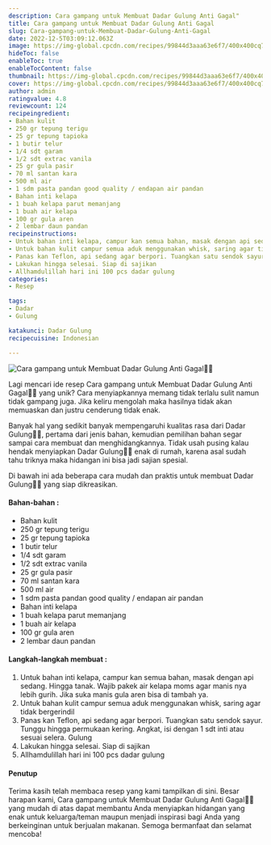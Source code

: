 ```yaml
---
description: Cara gampang untuk Membuat Dadar Gulung Anti Gagal"
title: Cara gampang untuk Membuat Dadar Gulung Anti Gagal
slug: Cara-gampang-untuk-Membuat-Dadar-Gulung-Anti-Gagal
date: 2022-12-5T03:09:12.063Z
image: https://img-global.cpcdn.com/recipes/99844d3aaa63e6f7/400x400cq70/photo.jpg
hideToc: false
enableToc: true
enableTocContent: false
thumbnail: https://img-global.cpcdn.com/recipes/99844d3aaa63e6f7/400x400cq70/photo.jpg
cover: https://img-global.cpcdn.com/recipes/99844d3aaa63e6f7/400x400cq70/photo.jpg
author: admin
ratingvalue: 4.8
reviewcount: 124
recipeingredient:
- Bahan kulit
- 250 gr tepung terigu
- 25 gr tepung tapioka
- 1 butir telur
- 1/4 sdt garam
- 1/2 sdt extrac vanila
- 25 gr gula pasir
- 70 ml santan kara
- 500 ml air
- 1 sdm pasta pandan good quality / endapan air pandan
- Bahan inti kelapa
- 1 buah kelapa parut memanjang
- 1 buah air kelapa
- 100 gr gula aren
- 2 lembar daun pandan
recipeinstructions:
- Untuk bahan inti kelapa, campur kan semua bahan, masak dengan api sedang. Hingga tanak. Wajib pakek air kelapa moms agar manis nya lebih gurih. Jika suka manis gula aren bisa di tambah ya.
- Untuk bahan kulit campur semua aduk menggunakan whisk, saring agar tidak bergerindil
- Panas kan Teflon, api sedang agar berpori. Tuangkan satu sendok sayur. Tunggu hingga permukaan kering. Angkat, isi dengan 1 sdt inti atau sesuai selera. Gulung
- Lakukan hingga selesai. Siap di sajikan
- Allhamdulillah hari ini 100 pcs dadar gulung
categories:
- Resep

tags:
- Dadar
- Gulung

katakunci: Dadar Gulung
recipecuisine: Indonesian

---
```


![Cara gampang untuk Membuat Dadar Gulung Anti Gagal👩‍🍳](https://img-global.cpcdn.com/recipes/99844d3aaa63e6f7/400x400cq70/photo.jpg)

Lagi mencari ide resep Cara gampang untuk Membuat Dadar Gulung Anti Gagal👩‍🍳 yang unik? Cara menyiapkannya memang tidak terlalu sulit namun tidak gampang juga. Jika keliru mengolah maka hasilnya tidak akan memuaskan dan justru cenderung tidak enak.

Banyak hal yang sedikit banyak mempengaruhi kualitas rasa dari Dadar Gulung👩‍🍳, pertama dari jenis bahan, kemudian pemilihan bahan segar sampai cara membuat dan menghidangkannya. Tidak usah pusing kalau hendak menyiapkan Dadar Gulung👩‍🍳 enak di rumah, karena asal sudah tahu triknya maka hidangan ini bisa jadi sajian spesial.

Di bawah ini ada beberapa cara mudah dan praktis untuk membuat Dadar Gulung👩‍🍳 yang siap dikreasikan.

<!--inarticleads1-->

#### Bahan-bahan :

- Bahan kulit
- 250 gr tepung terigu
- 25 gr tepung tapioka
- 1 butir telur
- 1/4 sdt garam
- 1/2 sdt extrac vanila
- 25 gr gula pasir
- 70 ml santan kara
- 500 ml air
- 1 sdm pasta pandan good quality / endapan air pandan
- Bahan inti kelapa
- 1 buah kelapa parut memanjang
- 1 buah air kelapa
- 100 gr gula aren
- 2 lembar daun pandan

<!--inarticleads2-->

#### Langkah-langkah membuat :

1. Untuk bahan inti kelapa, campur kan semua bahan, masak dengan api sedang. Hingga tanak. Wajib pakek air kelapa moms agar manis nya lebih gurih. Jika suka manis gula aren bisa di tambah ya.
1. Untuk bahan kulit campur semua aduk menggunakan whisk, saring agar tidak bergerindil
1. Panas kan Teflon, api sedang agar berpori. Tuangkan satu sendok sayur. Tunggu hingga permukaan kering. Angkat, isi dengan 1 sdt inti atau sesuai selera. Gulung
1. Lakukan hingga selesai. Siap di sajikan
1. Allhamdulillah hari ini 100 pcs dadar gulung

#### Penutup

Terima kasih telah membaca resep yang kami tampilkan di sini. Besar harapan kami, Cara gampang untuk Membuat Dadar Gulung Anti Gagal👩‍🍳 yang mudah di atas dapat membantu Anda menyiapkan hidangan yang enak untuk keluarga/teman maupun menjadi inspirasi bagi Anda yang berkeinginan untuk berjualan makanan. Semoga bermanfaat dan selamat mencoba!